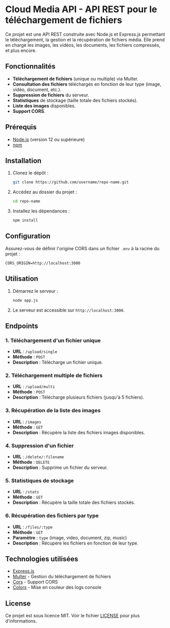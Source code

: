 
# Cloud Media API - API REST pour le téléchargement de fichiers

Ce projet est une API REST construite avec Node.js et Express.js permettant le téléchargement, la gestion et la récupération de fichiers média. Elle prend en charge les images, les vidéos, les documents, les fichiers compressés, et plus encore.

## Fonctionnalités

- **Téléchargement de fichiers** (unique ou multiple) via Multer.
- **Consultation des fichiers** téléchargés en fonction de leur type (image, vidéo, document, etc.).
- **Suppression de fichiers** du serveur.
- **Statistiques** de stockage (taille totale des fichiers stockés).
- **Liste des images** disponibles.
- **Support CORS**.

## Prérequis

- [Node.js](https://nodejs.org/) (version 12 ou supérieure)
- [npm](https://www.npmjs.com/)

## Installation

1. Clonez le dépôt :
    ```bash
    git clone https://github.com/username/repo-name.git
    ```

2. Accédez au dossier du projet :
    ```bash
    cd repo-name
    ```

3. Installez les dépendances :
    ```bash
    npm install
    ```

## Configuration

Assurez-vous de définir l'origine CORS dans un fichier `.env` à la racine du projet :
```env
CORS_ORIGIN=http://localhost:3000
```

## Utilisation

1. Démarrez le serveur :
    ```bash
    node app.js
    ```

2. Le serveur est accessible sur `http://localhost:3000`.

## Endpoints

### 1. Téléchargement d'un fichier unique

- **URL** : `/upload/single`
- **Méthode** : `POST`
- **Description** : Télécharge un fichier unique.

### 2. Téléchargement multiple de fichiers

- **URL** : `/upload/multi`
- **Méthode** : `POST`
- **Description** : Télécharge plusieurs fichiers (jusqu'à 5 fichiers).

### 3. Récupération de la liste des images

- **URL** : `/images`
- **Méthode** : `GET`
- **Description** : Récupère la liste des fichiers images disponibles.

### 4. Suppression d'un fichier

- **URL** : `/delete/:filename`
- **Méthode** : `DELETE`
- **Description** : Supprime un fichier du serveur.

### 5. Statistiques de stockage

- **URL** : `/stats`
- **Méthode** : `GET`
- **Description** : Récupère la taille totale des fichiers stockés.

### 6. Récupération des fichiers par type

- **URL** : `/files/:type`
- **Méthode** : `GET`
- **Paramètre** : `type` (image, video, document, zip, music)
- **Description** : Récupère les fichiers en fonction de leur type.

## Technologies utilisées

- [Express.js](https://expressjs.com/)
- [Multer](https://www.npmjs.com/package/multer) - Gestion du téléchargement de fichiers
- [Cors](https://www.npmjs.com/package/cors) - Support CORS
- [Colors](https://www.npmjs.com/package/colors) - Mise en couleur des logs console

## License

Ce projet est sous licence MIT. Voir le fichier [LICENSE](LICENSE) pour plus d'informations.
